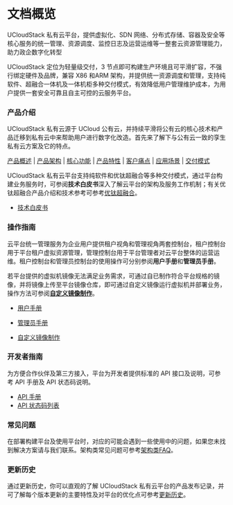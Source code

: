 # 文档概览

UCloudStack 私有云平台，提供虚拟化、SDN 网络、分布式存储、容器及安全等核心服务的统一管理、资源调度、监控日志及运营运维等一整套云资源管理能力，助力政企数字化转型

UCloudStack 定位为轻量级交付，3 节点即可构建生产环境且可平滑扩容，不强行绑定硬件及品牌，兼容 X86 和ARM 架构，并提供统一资源调度和管理，支持纯软件、超融合一体机及一体机柜多种交付模式，有效降低用户管理维护成本，为用户提供一套安全可靠且自主可控的云服务平台。

### 产品介绍

UCloudStack 私有云源于 UCloud 公有云，并持续平滑将公有云的核心技术和产品迁移到私有云中来帮助用户进行数字化改造。首先来了解下与公有云一致的孪生私有云方案及它的特点。

[产品概述](/UCloudStack/introduction/README.md)   |   [产品架构](/UCloudStack/introduction/arch.md) |  [核心功能](/UCloudStack/introduction/features.md)  |  [产品特性](/UCloudStack/introduction/advantages.md)   |   [客户痛点](/UCloudStack/introduction/painpoint.md) |  [应用场景](/UCloudStack/introduction/scenario.md)  |  [交付模式](/UCloudStack/introduction/deliver.md)  

UCloudStack 私有云平台支持纯软件和优钛超融合等多种交付模式，通过平台构建业务服务时，可参阅**技术白皮书**深入了解云平台的架构及服务工作机制；有关优钛超融合产品介绍和技术参考可参考[优钛超融合](https://www.ucloud.cn/site/product/utrion.html)。

* [技术白皮书](/UCloudStack/techwhitepaper/README.md)    


### 操作指南

云平台统一管理服务为企业用户提供租户视角和管理视角两套控制台，租户控制台用于平台租户虚拟资源管理，管理控制台用于平台管理者对云平台整体的运营运维。租户控制台和管理员控制台的使用操作可分别参阅**用户手册**和**管理员手册**。

若平台提供的虚拟机镜像无法满足业务需求，可通过自已制作符合平台规格的镜像，并将镜像上传至平台镜像仓库，即可通过自定义镜像运行虚拟机并部署业务，操作方法可参阅[**自定义镜像制作**](/UCloudStack/customimage/README.md)。

* [用户手册](/UCloudStack/userguide/README.md)  

* [管理员手册](/UCloudStack/adminguide/README.md)  

* [自定义镜像制作](/UCloudStack/customimage/README.md)

### 开发者指南

为方便合作伙伴及第三方接入，平台为开发者提供标准的 API 接口及说明，可参考 API 手册及 API 状态码说明。
* [API 手册](/UCloudStack/apiguide/README.md) 
* [API 状态码列表](/UCloudStack/apiretcode/README.md)

### 常见问题

在部署构建平台及使用平台时，对应的可能会遇到一些使用中的问题，如果您未找到解决方案请与我们联系。架构类常见问题可参考[架构类FAQ](/UCloudStack/faq.md)。

### 更新历史

通过更新历史，你可以直观的了解 UCloudStack 私有云平台的产品发布记录，并可了解每个版本更新的主要特性及对平台的优化点可参考[更新历史](/UCloudStack/changelog/README.md)。



